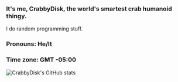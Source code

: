 ### It's me, CrabbyDisk, the world's smartest crab humanoid thingy.

I do random programming stuff.

### Pronouns: He/It
### Time zone: GMT -05:00
![CrabbyDisk's GitHub stats](https://github-readme-stats.vercel.app/api?username=crabbydisk&theme=dracula)
